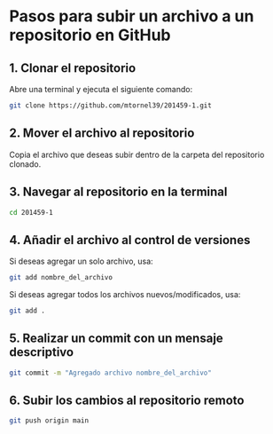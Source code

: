 # Pasos para subir un archivo a un repositorio en GitHub

## 1. Clonar el repositorio
Abre una terminal y ejecuta el siguiente comando:
```sh
git clone https://github.com/mtornel39/201459-1.git
```

## 2. Mover el archivo al repositorio
Copia el archivo que deseas subir dentro de la carpeta del repositorio clonado.

## 3. Navegar al repositorio en la terminal
```sh
cd 201459-1
```

## 4. Añadir el archivo al control de versiones
Si deseas agregar un solo archivo, usa:
```sh
git add nombre_del_archivo
```
Si deseas agregar todos los archivos nuevos/modificados, usa:
```sh
git add .
```

## 5. Realizar un commit con un mensaje descriptivo
```sh
git commit -m "Agregado archivo nombre_del_archivo"
```

## 6. Subir los cambios al repositorio remoto
```sh
git push origin main
```


